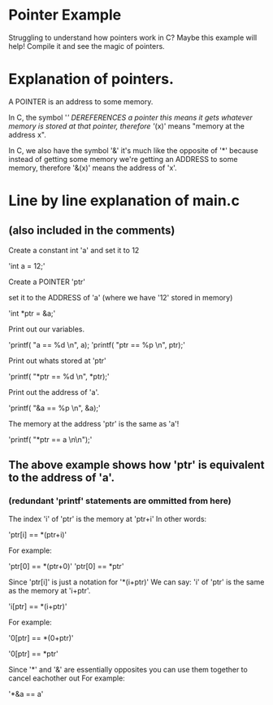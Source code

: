 
# Pointer Example
Struggling to understand how pointers work in C?
Maybe this example will help!
Compile it and see the magic of pointers.

# Explanation of pointers.

A POINTER is an address to some memory.

In C, the symbol '*' DEREFERENCES a pointer
this means it gets whatever memory is stored at that pointer,
therefore '*(x)' means "memory at the address x".

In C, we also have the symbol '&'
it's much like the opposite of '*' because
instead of getting some memory we're getting
an ADDRESS to some memory, therefore
'&(x)' means the address of 'x'.
	
# Line by line explanation of main.c
## (also included in the comments)

Create a constant int 'a' and set it to 12


'int a = 12;'

Create a POINTER 'ptr'


set it to the ADDRESS of 'a' (where we have '12' stored in memory)


'int *ptr = &a;'

Print out our variables.


'printf( "a    == %d \n", a);
'printf( "ptr  == %p \n", ptr);'

Print out whats stored at 'ptr'


'printf( "*ptr == %d \n", *ptr);'

Print out the address of 'a'.


'printf( "&a   == %p \n", &a);'

The memory at the address 'ptr' is the same as 'a'!


'printf( "*ptr == a \n\n");'

## The above example shows how 'ptr' is equivalent to the address of 'a'.


### (redundant 'printf' statements are ommitted from here)

The index 'i' of 'ptr' is the memory at 'ptr+i'
In other words:


'ptr[i] == *(ptr+i)' 

For example:


'ptr[0] == *(ptr+0)' 
'ptr[0] == *ptr'

Since 'ptr[i]' is just a notation for '*(i+ptr)'
We can say: 'i' of 'ptr' is the same as the memory at 'i+ptr'.


'i[ptr] == *(i+ptr)'

For example:


'0[ptr] == *(0+ptr)'


'0[ptr] == *ptr'

Since '*' and '&' are essentially opposites you can use them together to cancel eachother out
For example:


'*&a == a'